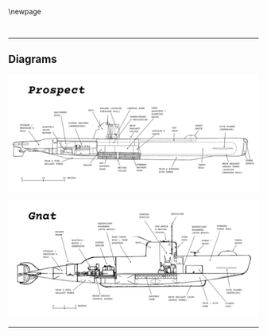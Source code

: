 

\newpage

<div style="page-break-before:always;"></div>  
  

[//]: # (one_title-and-diagrams.md)

[//]: # (this file is set to only run for .epub and .html pandoc compilations)

[//]: # (----- invisible character break)
 

--------------------------------------------------------------------------------

## Diagrams

[//]: # (Prospect Diagram)
![](./sub-diagrams/Prospect/Prospect-interior-diagram.png)  
  
[//]: # (Gnat Diagram)
![](./sub-diagrams/Gnat/Gnat-interior-diagram.png)  

--------------------------------------------------------------------------------
  
[//]: # (----- invisible character break)
 


